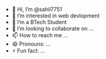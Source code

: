 - 👋 Hi, I’m @sahil7751
- 👀 I’m interested in web devlopment
- 🌱 I’m a BTech Student
- 💞️ I’m looking to collaborate on ...
- 📫 How to reach me ...
- 😄 Pronouns: ...
- ⚡ Fun fact: ...

<!---
sahil7751/sahil7751 is a ✨ special ✨ repository because its `README.md` (this file) appears on your GitHub profile.
You can click the Preview link to take a look at your changes.
--->
